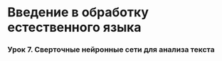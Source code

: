 # Введение в обработку естественного языка
### Урок 7. Сверточные нейронные сети для анализа текста
